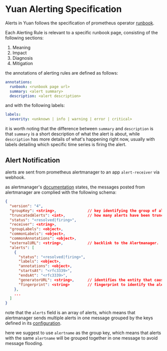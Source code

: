 # Yuan Alerting Specification

Alerts in Yuan follows the specification of prometheus operator [runbook](https://runbooks.prometheus-operator.dev/).

Each Alerting Rule is relevant to a specific runbook page, consisting of the following sections:

1. Meaning
2. Impact
3. Diagnosis
4. Mitigation

the annotations of alerting rules are defined as follows:

```yaml
annotations:
  runbook: <runbook page url>
  summary: <alert summary>
  description: <alert description>
```

and with the following labels:

```yaml
labels:
  severity: <unknown | info | warning | error | critical>
```

it is worth noting that the difference between `summary` and `description` is that `summary` is a short description of what the alert is about, while `description` has more details of what's happening right now, usually with labels detailing which specific time series is firing the alert.

## Alert Notification

alerts are sent from prometheus alertmanager to an app `alert-receiver` via webhook.

as alertmanager's [documentation](https://prometheus.io/docs/alerting/latest/configuration/#webhook_config) states, the messages posted from alertmanager are complied with the following schema:

```json
{
  "version": "4",
  "groupKey": <string>,              // key identifying the group of alerts (e.g. to deduplicate)
  "truncatedAlerts": <int>,          // how many alerts have been truncated due to "max_alerts"
  "status": "<resolved|firing>",
  "receiver": <string>,
  "groupLabels": <object>,
  "commonLabels": <object>,
  "commonAnnotations": <object>,
  "externalURL": <string>,           // backlink to the Alertmanager.
  "alerts": [
    {
      "status": "<resolved|firing>",
      "labels": <object>,
      "annotations": <object>,
      "startsAt": "<rfc3339>",
      "endsAt": "<rfc3339>",
      "generatorURL": <string>,      // identifies the entity that caused the alert
      "fingerprint": <string>        // fingerprint to identify the alert
    },
    ...
  ]
}
```

note that the `alerts` field is an array of alerts, which means that alertmanager sends multiple alerts in one message grouped by the keys defined in its [configuration](https://prometheus.io/docs/alerting/latest/configuration/#route).

here we suggest to use `alertname` as the group key, which means that alerts with the same `alertname` will be grouped together in one message to avoid message flooding.
